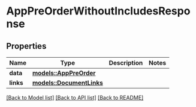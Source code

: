 # AppPreOrderWithoutIncludesResponse

## Properties

Name | Type | Description | Notes
------------ | ------------- | ------------- | -------------
**data** | [**models::AppPreOrder**](AppPreOrder.md) |  | 
**links** | [**models::DocumentLinks**](DocumentLinks.md) |  | 

[[Back to Model list]](../README.md#documentation-for-models) [[Back to API list]](../README.md#documentation-for-api-endpoints) [[Back to README]](../README.md)


